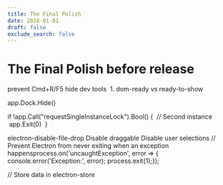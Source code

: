 ```yaml
---
title: The Final Polish
date: 2018-01-01
draft: false
exclude_search: false
---
```


# The Final Polish before release



prevent Cmd+R/F5
hide dev tools
 1. dom-ready vs ready-to-show


app.Dock.Hide()


if !app.Call("requestSingleInstanceLock").Bool() {
 // Second instance
 app.Exit(0)
 }


electron-disable-file-drop
Disable draggable
Disable user selections
// Prevent Electron from never exiting when an exception happensprocess.on('uncaughtException', error => { console.error('Exception:', error); process.exit(1);});


// Store data in electron-store